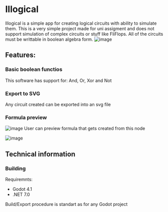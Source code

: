 # Illogical
Illogical is a simple app for creating logical circuits with ability to simulate them.
This is a very simple project made for uni assigment and does not support simulation of complex circuits or stuff like FliFlops.
All of the circuits must be writtable in boolean algebra form.
![image](https://user-images.githubusercontent.com/36876492/231931744-52cc2253-9c79-48eb-b0e0-4afc52785551.png)

## Features: 
### Basic boolean functios
This software has support for: And, Or, Xor and Not
### Export to SVG
Any circuit created can be exported into an svg file
### Formula preview
![image](https://user-images.githubusercontent.com/36876492/231931720-d560e4d5-e23c-47a7-b9df-b6ee75b285e8.png)
User can preview formula that gets created from this node

![image](https://user-images.githubusercontent.com/36876492/231931899-112226ec-010f-418f-913d-8e9bd534a240.png)

## Technical information
### Building
Requiremnts: 
* Godot 4.1
* .NET 7.0

Build/Export procedure is standart as for any Godot project
